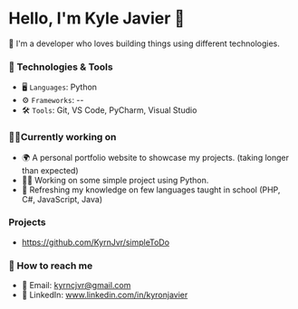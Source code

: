 # Hello, I'm Kyle Javier 👋

👀 I'm a developer who loves building things using different technologies.


### 🔧 Technologies & Tools
- 🖥️ `Languages`: Python
- ⚙️ `Frameworks`: --
- 🛠️ `Tools`: Git, VS Code, PyCharm, Visual Studio


### 👨‍💻Currently working on
- 🌍 A personal portfolio website to showcase my projects. (taking longer than expected)
- 🧑‍🎓 Working on some simple project using Python.
- 🌱 Refreshing my knowledge on few languages taught in school (PHP, C#, JavaScript, Java)


### Projects
- https://github.com/KyrnJvr/simpleToDo
  
### 🚀 How to reach me
- 📧 Email: kyrncjvr@gmail.com
- 🔗 LinkedIn: www.linkedin.com/in/kyronjavier

